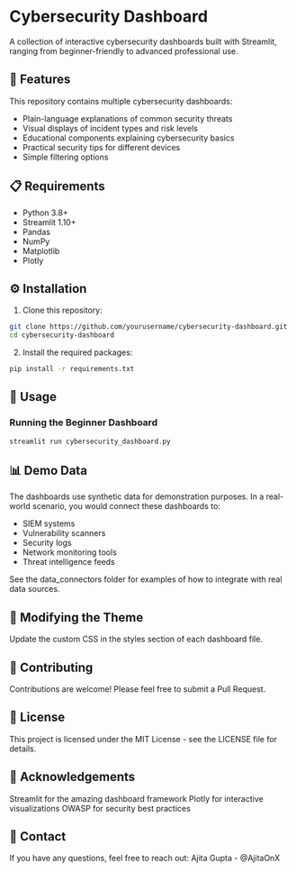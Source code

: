 # Cybersecurity Dashboard

A collection of interactive cybersecurity dashboards built with Streamlit, ranging from beginner-friendly to advanced professional use.

## 🚀 Features

This repository contains multiple cybersecurity dashboards:

- Plain-language explanations of common security threats
- Visual displays of incident types and risk levels
- Educational components explaining cybersecurity basics
- Practical security tips for different devices
- Simple filtering options

## 📋 Requirements

- Python 3.8+
- Streamlit 1.10+
- Pandas
- NumPy
- Matplotlib
- Plotly

## ⚙️ Installation

1. Clone this repository:
```bash
git clone https://github.com/yourusername/cybersecurity-dashboard.git
cd cybersecurity-dashboard
```

2. Install the required packages:
```bash
pip install -r requirements.txt
```

## 🚀 Usage

### Running the Beginner Dashboard
```bash
streamlit run cybersecurity_dashboard.py
```

## 📊 Demo Data

The dashboards use synthetic data for demonstration purposes. In a real-world scenario, you would connect these dashboards to:

- SIEM systems
- Vulnerability scanners
- Security logs
- Network monitoring tools
- Threat intelligence feeds

See the data_connectors folder for examples of how to integrate with real data sources.

## 🔧 Modifying the Theme
Update the custom CSS in the styles section of each dashboard file.

## 🤝 Contributing
Contributions are welcome! Please feel free to submit a Pull Request.

## 📜 License
This project is licensed under the MIT License - see the LICENSE file for details.

## 🙏 Acknowledgements

Streamlit for the amazing dashboard framework
Plotly for interactive visualizations
OWASP for security best practices

## 📧 Contact
If you have any questions, feel free to reach out:
Ajita Gupta - @AjitaOnX
